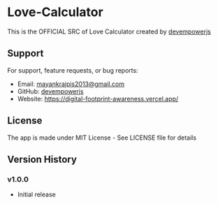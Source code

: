 # Love-Calculator

This is the OFFICIAL SRC of Love Calculator created by [devempowerjs](github.com/devempowerjs)

## Support

For support, feature requests, or bug reports:
- Email: mayankrajpis2013@gmail.com
- GitHub: [devempowerjs](github.com/devempowerjs)
- Website: https://digital-footprint-awareness.vercel.app/

## License

The app is made under MIT License - See LICENSE file for details

## Version History

### v1.0.0
- Initial release
